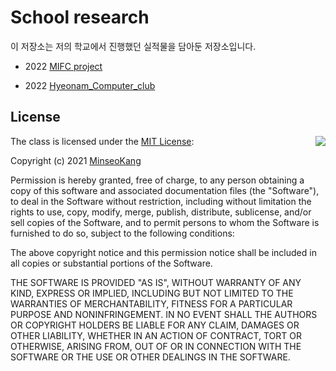 # School research
이 저장소는 저의 학교에서 진행했던 실적물을 담아둔 저장소입니다.

* 2022 [MIFC project](https://github.com/minecode0606/minecode_Research/tree/master/MIFC_PROJECT)

* 2022 [Hyeonam_Computer_club](https://github.com/minecode0606/minecode_Research/tree/master/Middle_School_Research/Hyeonam_Middle_School_Information_Science_Club)









## License


<img align="right" src="http://opensource.org/trademarks/opensource/OSI-Approved-License-100x137.png">

The class is licensed under the [MIT License](http://opensource.org/licenses/MIT):

Copyright (c) 2021 [MinseoKang](https://github.com/minecode0606)

Permission is hereby granted, free of charge, to any person obtaining a copy
of this software and associated documentation files (the "Software"), to deal
in the Software without restriction, including without limitation the rights
to use, copy, modify, merge, publish, distribute, sublicense, and/or sell
copies of the Software, and to permit persons to whom the Software is
furnished to do so, subject to the following conditions:

The above copyright notice and this permission notice shall be included in all
copies or substantial portions of the Software.

THE SOFTWARE IS PROVIDED "AS IS", WITHOUT WARRANTY OF ANY KIND, EXPRESS OR
IMPLIED, INCLUDING BUT NOT LIMITED TO THE WARRANTIES OF MERCHANTABILITY,
FITNESS FOR A PARTICULAR PURPOSE AND NONINFRINGEMENT. IN NO EVENT SHALL THE
AUTHORS OR COPYRIGHT HOLDERS BE LIABLE FOR ANY CLAIM, DAMAGES OR OTHER
LIABILITY, WHETHER IN AN ACTION OF CONTRACT, TORT OR OTHERWISE, ARISING FROM,
OUT OF OR IN CONNECTION WITH THE SOFTWARE OR THE USE OR OTHER DEALINGS IN THE
SOFTWARE.
